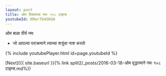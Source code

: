 ```yaml
---
layout: post
title: ओम विश्रामाया नमः १०८ टाइम्स
youtubeId: KMar7kHSKGA
---
```

 
 
 ओम बाळा वीर्य नमः  
 
 -  जो आपल्या पराक्रमाने त्याच्या शत्रूंचा नाश करतो 
 
  
 
  
 
 
 
 
 
 


{% include youtubePlayer.html id=page.youtubeId %}
 
[Next]({{ site.baseurl }}{% link  split2/_posts/2016-03-18-ओम वृद्धात्माने नमः १०८ टाइम्स.md%})
 
